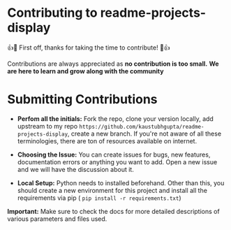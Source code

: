 # Contributing to readme-projects-display
👍🎉 First off, thanks for taking the time to contribute! 🎉👍

Contributions are always appreciated as **no contribution is too small.**
**We are here to learn and grow along with the community**


# Submitting Contributions
- **Perfom all the initials:** Fork the repo, clone your version locally, add upstream to my repo `https://github.com/kaustubhgupta/readme-projects-display`, create a new branch. If you're not aware of all these terminologies, there are ton of resources available on internet.

- **Choosing the Issue:** You can create issues for bugs, new features, documentation errors or anything you want to add. Open a new issue and we will have the discussion about it.

- **Local Setup:** Python needs to installed beforehand. Other than this, you should create a new environment for this project and install all the requirements via pip ( `pip install -r requirements.txt`)


**Important:** Make sure to check the docs for more detailed descriptions of various parameters and files used.
